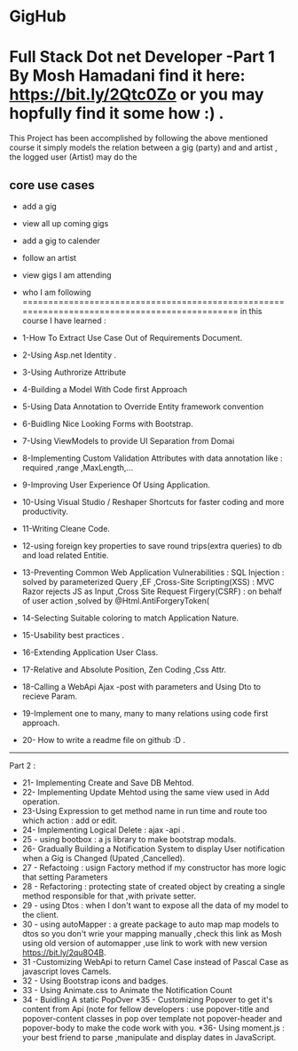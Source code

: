 # GigHub
Full Stack Dot net Developer -Part 1 By Mosh Hamadani
find it here: https://bit.ly/2Qtc0Zo
or you may hopfully find it some how :) .
=============================================================================================
This Project has been accomplished by following the above mentioned course
it simply models the relation between a gig (party) and and artist , the logged user (Artist) may do the 

core use cases
--------------
* add a gig
* view all up coming gigs
* add a gig to calender
* follow an artist
* view gigs  I am attending
* who I am following
=============================================================================================
in this course  I have learned :
* 1-How To Extract Use Case Out of Requirements Document.

* 2-Using Asp.net Identity .
* 3-Using Authrorize Attribute
* 4-Building a Model With Code first Approach 
* 5-Using Data Annotation to Override Entity framework convention
* 6-Buidling Nice Looking Forms with Bootstrap.
* 7-Using ViewModels to provide UI Separation from Domai
* 8-Implementing Custom Validation Attributes with data annotation like : required ,range ,MaxLength,...
* 9-Improving User Experience Of Using Application.
* 10-Using Visual Studio / Reshaper Shortcuts for faster coding and more productivity.
* 11-Writing Cleane Code.
* 12-using foreign key properties to save round trips(extra queries) to db and load related Entitie.
* 13-Preventing  Common Web Application Vulnerabilities :
SQL Injection : solved by parameterized Query ,EF 
,Cross-Site Scripting(XSS) : MVC  Razor rejects JS as Input
,Cross Site Request Firgery(CSRF) : on behalf of user action ,solved by @Html.AntiForgeryToken(
* 14-Selecting Suitable coloring to match Application Nature.
* 15-Usability best practices .
* 16-Extending Application User Class.
* 17-Relative and Absolute Position, Zen Coding ,Css Attr.
* 18-Calling a WebApi Ajax -post with parameters and Using Dto to recieve Param.
* 19-Implement one to many, many to many relations using code first approach.
* 20- How to write a readme file on github :D .

---------------
Part 2 :
* 21- Implementing Create and Save DB Mehtod.
* 22- Implementing Update Mehtod using the same view used in Add operation.
* 23-Using Expression <Func> to get method name in run time and route too which action : add or edit.
* 24- Implementing Logical Delete : ajax -api .
* 25 - using bootbox : a js library to make bootstrap modals.
* 26- Gradually Building a Notification System to display User notification when a Gig is Changed (Upated ,Cancelled).
* 27 - Refactoing : usign Factory method if my constructor has more logic that setting Parameters 
 * 28 - Refactoring : protecting state of created object by creating a single method responsible for that ,with private setter.
 * 29 - using Dtos : when I don't want to expose all the data of my model to the client.
 * 30 - using autoMapper : a greate package to auto map map models to dtos so you don't wrie your mapping manually ,check this link as Mosh using old version of automapper ,use link to work with new version https://bit.ly/2qu8O4B.
 * 31 -Customizing WebApi to return Camel Case instead of Pascal Case as javascript loves Camels.
 * 32 - Using Bootstrap icons and badges.
 *  33 - Using Animate.css to Animate the Notification Count
 * 34 - Buidling A static PopOver
 *35  - Customizing Popover to get it's content from Api (note for fellow developers : use popover-title and popover-content classes in pop over template not popover-header and popover-body to make the code work with you.
 *36- Using moment.js : your best friend to parse ,manipulate and display dates in JavaScript.
 
 
 



